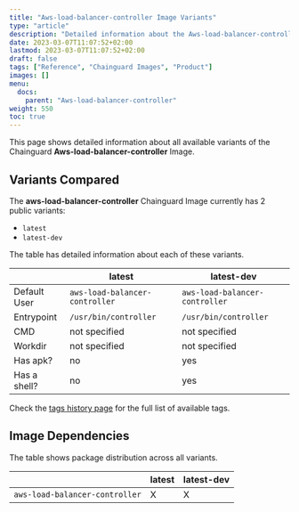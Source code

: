 ```yaml
---
title: "Aws-load-balancer-controller Image Variants"
type: "article"
description: "Detailed information about the Aws-load-balancer-controller Chainguard Image variants"
date: 2023-03-07T11:07:52+02:00
lastmod: 2023-03-07T11:07:52+02:00
draft: false
tags: ["Reference", "Chainguard Images", "Product"]
images: []
menu:
  docs:
    parent: "Aws-load-balancer-controller"
weight: 550
toc: true
---
```


This page shows detailed information about all available variants of the Chainguard **Aws-load-balancer-controller** Image.

## Variants Compared
The **aws-load-balancer-controller** Chainguard Image currently has 2 public variants: 

- `latest`
- `latest-dev`

The table has detailed information about each of these variants.

|              | latest                         | latest-dev                     |
|--------------|--------------------------------|--------------------------------|
| Default User | `aws-load-balancer-controller` | `aws-load-balancer-controller` |
| Entrypoint   | `/usr/bin/controller`          | `/usr/bin/controller`          |
| CMD          | not specified                  | not specified                  |
| Workdir      | not specified                  | not specified                  |
| Has apk?     | no                             | yes                            |
| Has a shell? | no                             | yes                            |

Check the [tags history page](/chainguard/chainguard-images/reference/aws-load-balancer-controller/tags_history/) for the full list of available tags.
## Image Dependencies
The table shows package distribution across all variants.

|                                | latest | latest-dev |
|--------------------------------|--------|------------|
| `aws-load-balancer-controller` | X      | X          |
